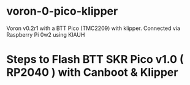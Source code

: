 # voron-0-pico-klipper
Voron v0.2r1 with a BTT Pico (TMC2209) with klipper. Connected via Raspberry Pi 0w2 using KIAUH

# Steps to Flash BTT SKR Pico v1.0 ( RP2040 ) with Canboot & Klipper
